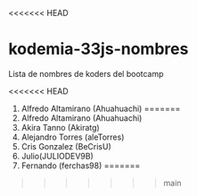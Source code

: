 <<<<<<< HEAD
# kodemia-33js-nombres

Lista de nombres de koders del bootcamp

<<<<<<< HEAD

1. Alfredo Altamirano (Ahuahuachi)
=======
1. Alfredo Altamirano (Ahuahuachi)
2. Akira Tanno (Akiratg)
3. Alejandro Torres (aleTorres)
4. Cris Gonzalez (BeCrisU)
5. Julio(JULIODEV9B)
6. Fernando (ferchas98)
=======
>>>>>>> main
